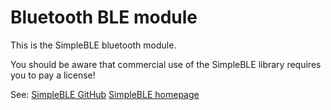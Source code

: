 Bluetooth BLE module
====================
This is the SimpleBLE bluetooth module.

You should be aware that commercial use of the SimpleBLE library requires you to pay a license!

See: [SimpleBLE GitHub](https://github.com/SimpleBLE/SimpleBLE)
[SimpleBLE homepage](https://www.simpleble.org/)
 
 
